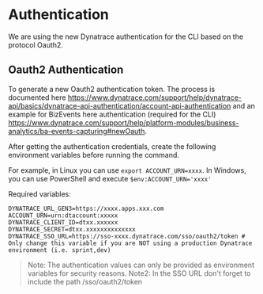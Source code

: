 # Authentication

We are using the new Dynatrace authentication for the CLI based on the protocol Oauth2.

## Oauth2 Authentication

To generate a new Oauth2 authentication token. The process is documented here https://www.dynatrace.com/support/help/dynatrace-api/basics/dynatrace-api-authentication/account-api-authentication and an example for BizEvents here authentication (required for the CLI) https://www.dynatrace.com/support/help/platform-modules/business-analytics/ba-events-capturing#newOauth.

After getting the authentication credentials, create the following environment variables before running the command.

For example, in Linux you can use `export ACCOUNT_URN=xxxx`.
In Windows, you can use PowerShell and execute `$env:ACCOUNT_URN='xxxx'`

Required variables:

```
DYNATRACE_URL_GEN3=https://xxxx.apps.xxx.com
ACCOUNT_URN=urn:dtaccount:xxxxx
DYNATRACE_CLIENT_ID=dtxx.xxxxxx
DYNATRACE_SECRET=dtxx.xxxxxxxxxxxxxx
DYNATRACE_SSO_URL=https://sso-xxxx.dynatrace.com/sso/oauth2/token # Only change this variable if you are NOT using a production Dynatrace environment (i.e. sprint,dev)
```

> Note: The authentication values can only be provided as environment variables for security reasons.
> Note2: In the SSO URL don't forget to include the path /sso/oauth2/token
